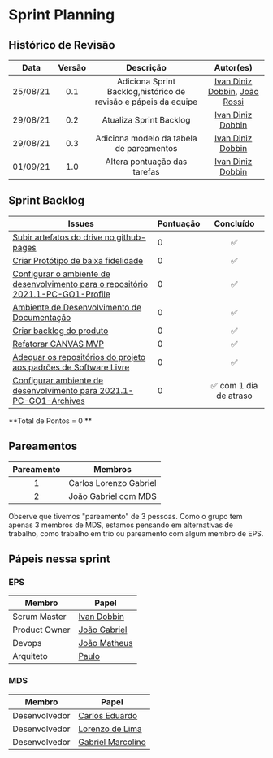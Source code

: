 # Sprint Planning 

## Histórico de Revisão
| Data | Versão | Descrição | Autor(es)|
|:----:|:------:|:---------:|:--------:|
| 25/08/21 | 0.1 | Adiciona Sprint Backlog,histórico de revisão e pápeis da equipe | [Ivan Diniz Dobbin](https://github.com/darmsDD), [João Rossi](https://github.com/bielrossi15) |
| 29/08/21 | 0.2 | Atualiza Sprint Backlog | [Ivan Diniz Dobbin](https://github.com/darmsDD)|
| 29/08/21 | 0.3 | Adiciona modelo da tabela de pareamentos| [Ivan Diniz Dobbin](https://github.com/darmsDD)|
| 01/09/21 | 1.0 | Altera pontuação das tarefas| [Ivan Diniz Dobbin](https://github.com/darmsDD)|


## Sprint Backlog
Issues | Pontuação | Concluído
------------ | -------------- | :--------:
[Subir artefatos do drive no github-pages](https://github.com/fga-eps-mds/2021.1-PC-GO1/issues/14) | 0 | :white_check_mark: 
[Criar Protótipo de baixa fidelidade](https://github.com/fga-eps-mds/2021.1-PC-GO1/issues/15) | 0 | :white_check_mark: 
[Configurar o ambiente de desenvolvimento para o repositório 2021.1-PC-GO1-Profile](https://github.com/fga-eps-mds/2021.1-PC-GO1/issues/17) | 0 | :white_check_mark: 
[Ambiente de Desenvolvimento de Documentação](https://github.com/fga-eps-mds/2021.1-PC-GO1/issues/21) | 0  |:white_check_mark:
[Criar backlog do produto](https://github.com/fga-eps-mds/2021.1-PC-GO1/issues/23) | 0 | :white_check_mark: 
[Refatorar CANVAS MVP](https://github.com/fga-eps-mds/2021.1-PC-GO1/issues/24) | 0 | :white_check_mark: 
[Adequar os repositórios do projeto aos padrões de Software Livre](https://github.com/fga-eps-mds/2021.1-pc-go1/issues/25) | 0 | :white_check_mark:
[Configurar ambiente de desenvolvimento para 2021.1-PC-GO1-Archives](https://github.com/fga-eps-mds/2021.1-pc-go1/issues/16) | 0 | :white_check_mark: com 1 dia de atraso 

**Total de Pontos = 0 **

## Pareamentos

| Pareamento | Membros
|:--------: | :-------:
| 1 | Carlos Lorenzo Gabriel
| 2 | João Gabriel com MDS


Observe que tivemos "pareamento" de 3 pessoas. Como o grupo tem apenas 3 membros de MDS,    estamos pensando em alternativas de trabalho, como trabalho em trio ou pareamento com algum membro de EPS.



## Pápeis nessa sprint

### EPS
Membro| Papel
------------ | --------------
Scrum Master | [Ivan Dobbin](https://github.com/darmsDD)
Product Owner| [João Gabriel](https://github.com/bielrossi15)
Devops | [João Matheus](https://github.com/J-Matheus)
Arquiteto | [Paulo](https://github.com/PauloVitorRocha)

### MDS
Membro| Papel
------------ | --------------
Desenvolvedor | [Carlos Eduardo](https://github.com/CaduRoriz)
Desenvolvedor | [Lorenzo de Lima](https://github.com/lorenzo7377)
Desenvolvedor | [Gabriel Marcolino](https://github.com/GabrielMR360)